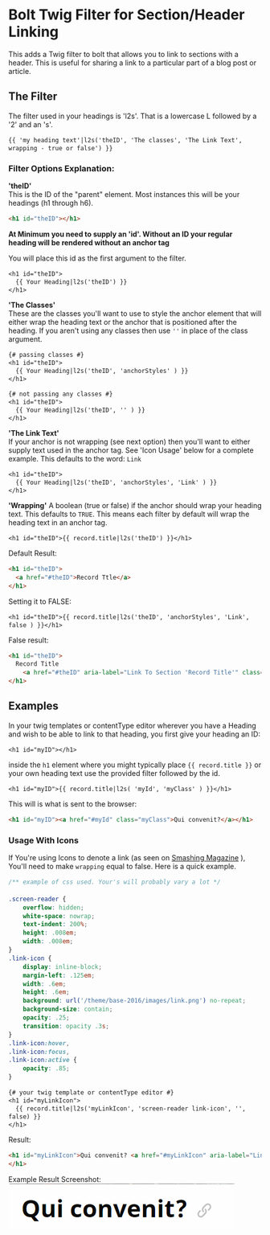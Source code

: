Bolt Twig Filter for Section/Header Linking
======================
 
This adds a Twig filter to bolt that allows you to link to sections with a header. This is useful for sharing a link to a particular part of a blog post or article.  

## The Filter  
The filter used in your headings is 'l2s'. That is a lowercase L followed by a '2' and an 's'.  

```twig  
{{ 'my heading text'|l2s('theID', 'The classes', 'The Link Text', wrapping - true or false') }}
```  




### Filter Options Explanation:  
__'theID'__  
This is the ID of the "parent" element. Most instances this will be your headings (h1 through h6).  
```html  
<h1 id="theID"></h1>
```  
__At Minimum you need to supply an 'id'. Without an ID your regular heading will be rendered without an anchor tag__   

You will place this id as the first argument to the filter.  
```twig  
<h1 id="theID">  
  {{ Your Heading|l2s('theID') }}
</h1>
```  
__'The Classes'__  
These are the classes you'll want to use to style the anchor element that will either wrap the heading text or the anchor that is positioned after the heading. If you aren't using any classes then use ``''`` in place of the class argument.  

```twig  
{# passing classes #}
<h1 id="theID">  
  {{ Your Heading|l2s('theID', 'anchorStyles' ) }}
</h1>
```  

```twig  
{# not passing any classes #}
<h1 id="theID">  
  {{ Your Heading|l2s('theID', '' ) }}
</h1>
```  

__'The Link Text'__  
If your anchor is not wrapping (see next option) then you'll want to either supply text used in the anchor tag. See 'Icon Usage' below for a complete example. This defaults to the word: ``Link``  

```twig  
<h1 id="theID">  
  {{ Your Heading|l2s('theID', 'anchorStyles', 'Link' ) }}
</h1>
```  

__'Wrapping'__
A boolean (true or false) if the anchor should wrap your heading text. This defaults to ``TRUE``. This means each filter by default will wrap the heading text in an anchor tag.  

```twig  
<h1 id="theID">{{ record.title|l2s('theID') }}</h1>
```  
Default Result:  

```html  
<h1 id="theID">  
  <a href="#theID">Record Ttle</a>  
</h1>  
```  

Setting it to FALSE:  

```twig  
<h1 id="theID">{{ record.title|l2s('theID', 'anchorStyles', 'Link', false ) }}</h1>
```  
False result:  

```html  
<h1 id="theID">  
  Record Title  
    <a href="#theID" aria-label="Link To Section 'Record Title'" class="anchorStyles">Link</a>  
</h1>  
```



## Examples  
In your twig templates or contentType editor wherever you have a Heading and wish to be able to link to that heading, you first give your heading an ID:  

```twig  
<h1 id="myID"></h1>
```  

inside the ``h1`` element where you might typically place ``{{ record.title }}`` or your own heading text use the provided filter followed by the id.  

```twig  
<h1 id="myID">{{ record.title|l2s( 'myId', 'myClass' ) }}</h1>
```  

This will is what is sent to the browser:  

```html  
<h1 id="myID"><a href="#myId" class="myClass">Qui convenit?</a></h1>
```  

### Usage With Icons  
If You're using Icons to denote a link (as seen on [Smashing Magazine](https://www.smashingmagazine.com/2017/07/designing-perfect-date-time-picker/#date-picker-design-considerations) ), You'll need to make ``wrapping`` equal to false. Here is a quick example.   

```css  
/** example of css used. Your's will probably vary a lot */ 

.screen-reader {
    overflow: hidden;
    white-space: nowrap;
    text-indent: 200%;
    height: .008em;
    width: .008em;
}
.link-icon {
    display: inline-block;
    margin-left: .125em;
    width: .6em;
    height: .6em;
    background: url('/theme/base-2016/images/link.png') no-repeat;
    background-size: contain;
    opacity: .25;
    transition: opacity .3s;
}
.link-icon:hover,
.link-icon:focus,
.link-icon:active {
    opacity: .85;
}
```  
```twig  
{# your twig template or contentType editor #}  
<h1 id="myLinkIcon">
  {{ record.title|l2s('myLinkIcon', 'screen-reader link-icon', '', false) }}
</h1>
```  
Result:  

```html  
<h1 id="myLinkIcon">Qui convenit? <a href="#myLinkIcon" aria-label="Link To Section 'Qui convenit?'" class="screen-reader link-icon">Link</a>
</h1>
```  
Example Result Screenshot:  
![Using Icon with a wrapped header](https://raw.githubusercontent.com/cdowdy/link2section/master/screenshots/wrapping-icon-readme.png)